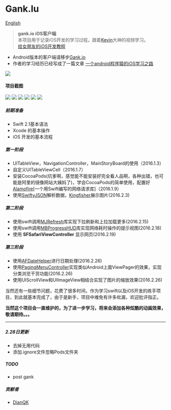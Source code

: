 # Gank.lu
[English](README-EN.md)
>**gank.io iOS客户端**  
>本项目用于记录iOS开发的学习过程。跟着[Kevin](https://github.com/kevinzhow)大神的视频学习。  
>[给女朋友的iOS开发教程](http://www.bilibili.com/video/av2953140/)

- Android版本的客户端请移步[Gank.io](https://github.com/Panl/Gank.io)
- 作者的学习经历已经写成了一篇文章 [一个android程序猿的iOS学习之路](https://panl.github.io/2016/03/02/android-to-ios/)

![](screenshots/appIcon.png)

#### 项目截图
![](screenshots/gank_ios_1.png)
![](screenshots/gank_ios_2.png)
![](screenshots/gank_ios_3.png)
![](screenshots/gank_ios_4.png)
![](screenshots/gank_ios_5.png)
![](screenshots/gank_ios_6.png)

##### 前期准备
- Swift 2.1基本语法
- Xcode 的基本操作
- iOS 开发的基本流程


##### 第一阶段
- UITableView，NavigationController，MainStoryBoard的使用（2016.1.3）
- 自定义UITableViewCell（2016.1.7）
- 安装CocoaPods(坑爹啊，感觉能不能安装好完全看人品啊，各种出错，也可能是阿里的镜像网站大姨妈了)，学会CocoaPods的简单使用，配置好[Alamofire](https://github.com/Alamofire/Alamofire)[一个用Swift编写的网络请求库]（2016.1.9）  
- 使用[SwiftyJSON](https://github.com/SwiftyJSON/SwiftyJSON)解析数据，[Kingfisher](https://github.com/onevcat/Kingfisher)展示图片(2016.2.3)

##### 第二阶段
- 使用swift调用[MJRefresh](https://github.com/CoderMJLee/MJRefresh)库实现下拉刷新和上拉加载更多(2016.2.15)  
- 使用swift调用[MBProgressHUD](https://github.com/jdg/MBProgressHUD)库实现网络耗时操作的提示视图(2016.2.18)
- 使用 **SFSafariViewController** 显示网页(2016.2.19)

##### 第三阶段
- 使用[AFDateHelper](https://github.com/melvitax/AFDateHelper)进行日期处理(2016.2.26)
- 使用[PagingMenuController](https://github.com/kitasuke/PagingMenuController)实现类似Android上面ViewPager的效果，实现分类浏览干货功能(2016.2.26)
- 使用UIScrollView和UIImageView相结合实现了图片的缩放效果(2016.2.26)

当然还有一些细节问题，花费了很多时间，作为学习swift以及iOS开发的练手项目，到此就基本完成了，由于是新手，项目中难免有许多纰漏，欢迎批评指正。

**当然这个项目会一直维护的，为了进一步学习，将来会添加各种炫酷的动画效果，敬请期待。。。**

---------
##### 2.28日更新
- 去掉无用代码
- 添加.ignore文件忽略Pods文件夹

##### TODO
- post gank


##### 贡献者
- [DianQK](https://github.com/DianQK)

